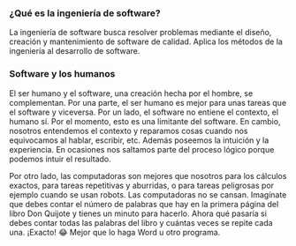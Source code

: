 ---
---


### ¿Qué es la ingeniería de software?  
La ingeniería de software busca resolver problemas mediante el diseño, creación y mantenimiento de software de calidad. Aplica los métodos de la ingeniería al desarrollo de software.  

### Software y los humanos  
El ser humano y el software, una creación hecha por el hombre, se complementan. Por una parte, el ser humano es mejor para unas tareas que el software y viceversa. Por un lado, el software no entiene el contexto, el humano sí. Por el momento, esto es una limitante del software. En cambio, nosotros entendemos el contexto y reparamos cosas cuando nos equivocamos al hablar, escribir, etc. Además poseemos la intuición y la experiencia. En ocasiones nos saltamos parte del proceso lógico porque podemos intuir el resultado.  

Por otro lado, las computadoras son mejores que nosotros para los cálculos exactos, para tareas repetitivas y aburridas, o para tareas peligrosas por ejemplo cuando se usan robots. Las computadoras no se cansan. Imagínate que debes contar el número de palabras que hay en la primera página del libro Don Quijote y tienes un minuto para hacerlo. Ahora qué pasaría si debes contar todas las palabras del libro y cuántas veces se repite cada una. ¡Exacto! 😂 Mejor que lo haga Word u otro programa.  
